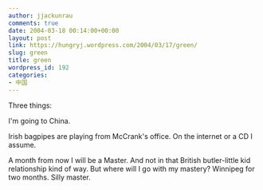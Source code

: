 ```yaml
---
author: jjackunrau
comments: true
date: 2004-03-18 00:14:00+00:00
layout: post
link: https://hungryj.wordpress.com/2004/03/17/green/
slug: green
title: green
wordpress_id: 192
categories:
- 中国
---
```


Three things:
  

  
I'm going to China.
  

  
Irish bagpipes are playing from McCrank's office.  On the internet or a CD I assume.
  

  
A month from now I will be a Master.  And not in that British butler-little kid relationship kind of way.  But where will I go with my mastery?  Winnipeg for two months.  Silly master.
